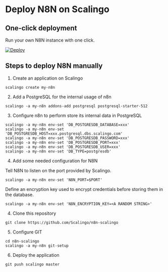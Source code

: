
# Deploy N8N on Scalingo

## One-click deployment

Run your own N8N instance with one click.

[![Deploy](https://cdn.scalingo.com/deploy/button.svg)](https://my.scalingo.com/deploy?source=https://github.com/axlpriv/n8n-update/tree/main)

## Steps to deploy N8N manually

1. Create an application on Scalingo

```
scalingo create my-n8n
```

2. Add a PostgreSQL for the internal usage of n8n

```
scalingo -a my-n8n addons-add postgresql postgresql-starter-512
```

3. Configure n8n to perform store its internal data in PostgreSQL

```
scalingo -a my-n8n env-set 'DB_POSTGRESDB_DATABASE=xxx'
scalingo -a my-n8n env-set 'DB_POSTGRESDB_HOST=xxx.postgresql.dbs.scalingo.com'
scalingo -a my-n8n env-set 'DB_POSTGRESDB_PASSWORD=xxx'
scalingo -a my-n8n env-set 'DB_POSTGRESDB_PORT=xxx'
scalingo -a my-n8n env-set 'DB_POSTGRESDB_USER=xxx'
scalingo -a my-n8n env-set 'DB_TYPE=postgresdb'
```

4. Add some needed configuration for N8N

Tell N8N to listen on the port provided by Scalingo.
```
scalingo -a my-n8n env-set 'N8N_PORT=$PORT'
```

Define an encryption key used to encrypt credentials before storing them in the database.
```
scalingo -a my-n8n env-set 'N8N_ENCRYPTION_KEY=<A RANDOM STRING>'
```

4. Clone this repository

```
git clone https://github.com/Scalingo/n8n-scalingo
```

5. Configure GIT

```
cd n8n-scalingo
scalingo -a my-n8n git-setup
```

6. Deploy the application

```
git push scalingo master
```


